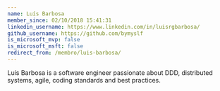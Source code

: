 ```yaml
---
name: Luís Barbosa
member_since: 02/10/2018 15:41:31
linkedin_username: https://www.linkedin.com/in/luisrgbarbosa/
github_username: https://github.com/bymyslf
is_microsoft_mvp: false
is_microsoft_msft: false
redirect_from: /membro/luis-barbosa/
---
```

Luís Barbosa is a software engineer passionate about DDD, distributed systems, agile, coding standards and best practices.&#160;